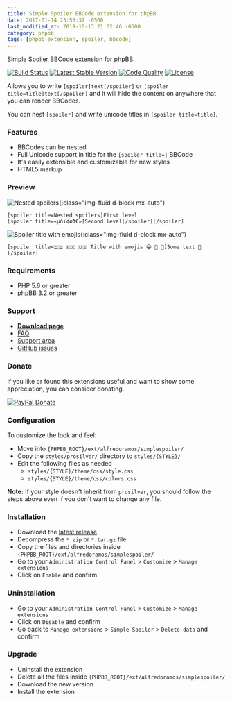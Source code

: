 ```yaml
---
title: Simple Spoiler BBCode extension for phpBB
date: 2017-01-14 23:53:37 -0500
last_modified_at: 2019-10-13 21:02:46 -0500
category: phpbb
tags: [phpbb-extension, spoiler, bbcode]
---
```

Simple Spoiler BBCode extension for phpBB.

[![Build Status](https://img.shields.io/travis/AlfredoRamos/phpbb-ext-simple-spoiler.svg?style=flat-square)](https://travis-ci.org/AlfredoRamos/phpbb-ext-simple-spoiler)
[![Latest Stable Version](https://img.shields.io/github/tag/AlfredoRamos/phpbb-ext-simple-spoiler.svg?label=stable&style=flat-square)](https://github.com/AlfredoRamos/phpbb-ext-simple-spoiler/releases)
[![Code Quality](https://img.shields.io/codacy/grade/336cd95436314ad38b183572a5ce098e.svg?style=flat-square)](https://app.codacy.com/app/AlfredoRamos/phpbb-ext-simple-spoiler)
[![License](https://img.shields.io/github/license/AlfredoRamos/phpbb-ext-simple-spoiler.svg?style=flat-square)](https://raw.githubusercontent.com/AlfredoRamos/phpbb-ext-simple-spoiler/master/license.txt)

Allows you to write `[spoiler]text[/spoiler]` or `[spoiler title=title]text[/spoiler]` and it will hide the content on anywhere that you can render BBCodes.

You can nest `[spoiler]` and write unicode titles in `[spoiler title=title]`.

<!-- more -->
### Features

- BBCodes can be nested
- Full Unicode support in title for the `[spoiler title=]` BBCode
- It's easily extensible and customizable for new styles
- HTML5 markup

### Preview

![Nested spoilers](https://i.imgur.com/5NrtAoS.png){:class="img-fluid d-block mx-auto"}

```
[spoiler title=Nested spoilers]First level
[spoiler title=«µǹï¢øð€»]Second level[/spoiler][/spoiler]
```

![Spoiler title with emojis](https://i.imgur.com/HXLkNm4.png){:class="img-fluid d-block mx-auto"}

```
[spoiler title=🇩🇪 🇲🇽 🇺🇸 Title with emojis 😁 🤗 🔱]Some text 🦏[/spoiler]
```

### Requirements

- PHP 5.6 or greater
- phpBB 3.2 or greater

### Support

- [**Download page**](https://www.phpbb.com/customise/db/extension/simple_spoiler_bbcode/)
- [FAQ](https://www.phpbb.com/customise/db/extension/simple_spoiler_bbcode/faq)
- [Support area](https://www.phpbb.com/customise/db/extension/simple_spoiler_bbcode/support)
- [GitHub issues](https://github.com/AlfredoRamos/phpbb-ext-simple-spoiler/issues)

### Donate

If you like or found this extensions useful and want to show some appreciation, you can consider donating.

[![PayPal Donate](https://www.paypalobjects.com/en_US/i/btn/btn_donateCC_LG.gif)](https://www.paypal.com/cgi-bin/webscr?cmd=_s-xclick&hosted_button_id=T2MSPMT8HJ96A&source=url)

### Configuration

To customize the look and feel:

- Move into `{PHPBB_ROOT}/ext/alfredoramos/simplespoiler/`
- Copy the `styles/prosilver/` directory to `styles/{STYLE}/`
- Edit the following files as needed
	- `styles/{STYLE}/theme/css/style.css`
	- `styles/{STYLE}/theme/css/colors.css`

**Note:** If your style doesn't inherit from `prosilver`, you should follow the steps above even if you don't want to change any file.

### Installation

- Download the [latest release](https://github.com/AlfredoRamos/phpbb-ext-simple-spoiler/releases)
- Decompress the `*.zip` or `*.tar.gz` file
- Copy the files and directories inside `{PHPBB_ROOT}/ext/alfredoramos/simplespoiler/`
- Go to your `Administration Control Panel` > `Customize` > `Manage extensions`
- Click on `Enable` and confirm

### Uninstallation

- Go to your `Administration Control Panel` > `Customize` > `Manage extensions`
- Click on `Disable` and confirm
- Go back to `Manage extensions` > `Simple Spoiler` > `Delete data` and confirm

### Upgrade

- Uninstall the extension
- Delete all the files inside `{PHPBB_ROOT}/ext/alfredoramos/simplespoiler/`
- Download the new version
- Install the extension

